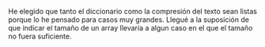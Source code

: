 He elegido que tanto el diccionario como la compresión del texto sean listas porque lo he pensado para casos muy grandes. Llegué a la suposición de que indicar el tamaño de un array llevaría a algun caso en el que el tamaño no fuera suficiente.
